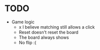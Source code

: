 # TODO
- Game logic
  - x I believe matching still allows a click
  - Reset doesn't reset the board
  - The board always shows
  - No flip :(